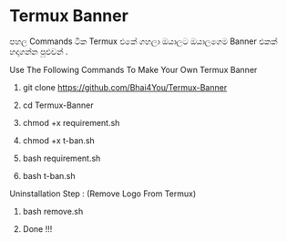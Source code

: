 # Termux Banner

පහල Commands ටික Termux එකේ ගහලා ඔයාලට ඔයාලගෙම Banner එකක් හදාගන්න පුළුවන් .

Use The Following Commands To Make Your Own Termux Banner

1) git clone https://github.com/Bhai4You/Termux-Banner


2) cd Termux-Banner


3) chmod +x requirement.sh


4) chmod +x t-ban.sh


5) bash requirement.sh


6) bash t-ban.sh



Uninstallation Step : (Remove Logo From Termux)

1) bash remove.sh

2) Done !!!

<br><br>
